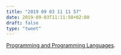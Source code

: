 ```yaml
---
title: "2019 09 03 11 11 57"
date: 2019-09-03T11:11:58+02:00
draft: false
type: "tweet"
---
```

[Programming and Programming Languages](https://papl.cs.brown.edu/2019/).
